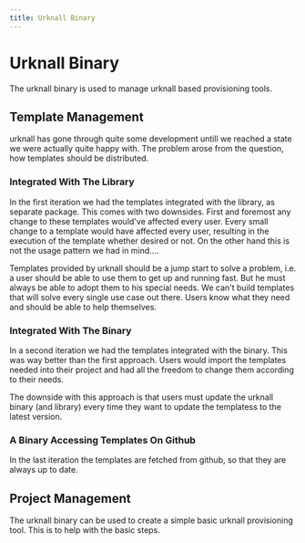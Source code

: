 ```yaml
---
title: Urknall Binary
---
```


# Urknall Binary

The urknall binary is used to manage urknall based provisioning tools.


## Template Management

urknall has gone through quite some development untill we reached a state we
were actually quite happy with. The problem arose from the question, how
templates should be distributed.


### Integrated With The Library

In the first iteration we had the templates integrated with the library, as
separate package. This comes with two downsides. First and foremost any change
to these templates would've affected every user. Every small change to a
template would have affected every user, resulting in the execution of the
template whether desired or not. On the other hand this is not the usage
pattern we had in mind....

Templates provided by urknall should be a jump start to solve a problem, i.e. a
user should be able to use them to get up and running fast. But he must always
be able to adopt them to his special needs. We can't build templates that will
solve every single use case out there. Users know what they need and should be
able to help themselves.


### Integrated With The Binary

In a second iteration we had the templates integrated with the binary. This was
way better than the first approach. Users would import the templates needed
into their project and had all the freedom to change them according to their
needs.

The downside with this approach is that users must update the urknall binary
(and library) every time they want to update the templatess to the latest
version.


### A Binary Accessing Templates On Github

In the last iteration the templates are fetched from github, so that they are
always up to date.


## Project Management

The urknall binary can be used to create a simple basic urknall provisioning
tool. This is to help with the basic steps.

